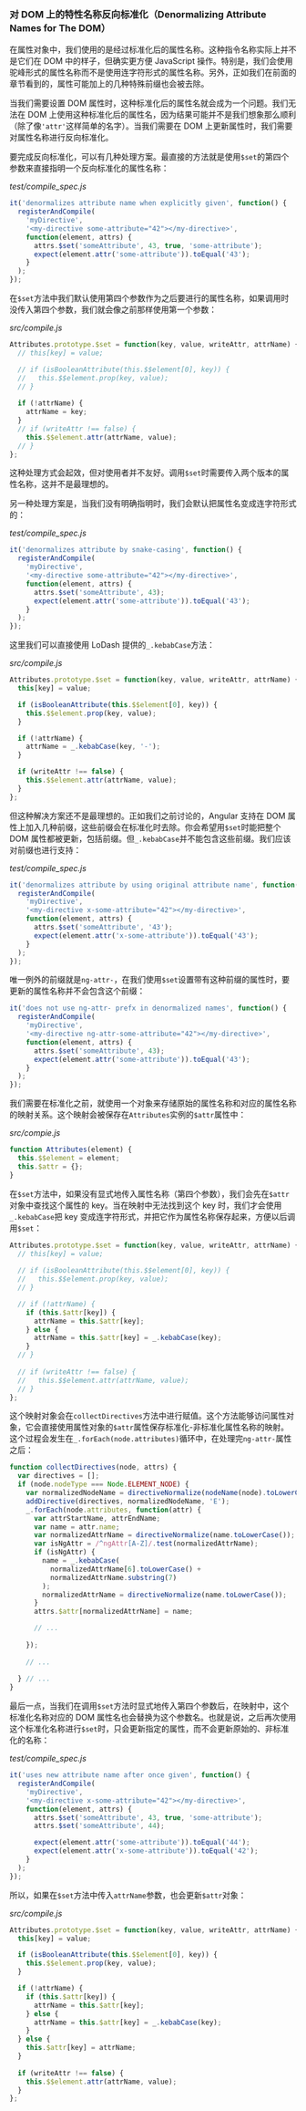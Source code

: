 ### 对 DOM 上的特性名称反向标准化（Denormalizing Attribute Names for The DOM）

在属性对象中，我们使用的是经过标准化后的属性名称。这种指令名称实际上并不是它们在 DOM 中的样子，但确实更方便 JavaScript 操作。特别是，我们会使用驼峰形式的属性名称而不是使用连字符形式的属性名称。另外，正如我们在前面的章节看到的，属性可能加上的几种特殊前缀也会被去除。

当我们需要设置 DOM 属性时，这种标准化后的属性名就会成为一个问题。我们无法在 DOM 上使用这种标准化后的属性名，因为结果可能并不是我们想象那么顺利（除了像`'attr'`这样简单的名字）。当我们需要在 DOM 上更新属性时，我们需要对属性名称进行反向标准化。

要完成反向标准化，可以有几种处理方案。最直接的方法就是使用`$set`的第四个参数来直接指明一个反向标准化的属性名称：

_test/compile_spec.js_

```js
it('denormalizes attribute name when explicitly given', function() {
  registerAndCompile(
    'myDirective',
    '<my-directive some-attribute="42"></my-directive>',
    function(element, attrs) {
      attrs.$set('someAttribute', 43, true, 'some-attribute');
      expect(element.attr('some-attribute')).toEqual('43');
    }
  );
});
```

在`$set`方法中我们默认使用第四个参数作为之后要进行的属性名称，如果调用时没传入第四个参数，我们就会像之前那样使用第一个参数：

_src/compile.js_

```js
Attributes.prototype.$set = function(key, value, writeAttr, attrName) {
  // this[key] = value;

  // if (isBooleanAttribute(this.$$element[0], key)) {
  //   this.$$element.prop(key, value);
  // }
  
  if (!attrName) {
    attrName = key;
  }
  // if (writeAttr !== false) {
    this.$$element.attr(attrName, value);
  // }
};
```

这种处理方式会起效，但对使用者并不友好。调用`$set`时需要传入两个版本的属性名称，这并不是最理想的。

另一种处理方案是，当我们没有明确指明时，我们会默认把属性名变成连字符形式的：

_test/compile_spec.js_

```js
it('denormalizes attribute by snake-casing', function() {
  registerAndCompile(
    'myDirective',
    '<my-directive some-attribute="42"></my-directive>',
    function(element, attrs) {
      attrs.$set('someAttribute', 43);
      expect(element.attr('some-attribute')).toEqual('43');
    }
  );
});
```

这里我们可以直接使用 LoDash 提供的`_.kebabCase`方法：

_src/compile.js_

```js
Attributes.prototype.$set = function(key, value, writeAttr, attrName) {
  this[key] = value;

  if (isBooleanAttribute(this.$$element[0], key)) {
    this.$$element.prop(key, value);
  }

  if (!attrName) {
    attrName = _.kebabCase(key, '-');
  }

  if (writeAttr !== false) {
    this.$$element.attr(attrName, value);
  }
};
```

但这种解决方案还不是最理想的。正如我们之前讨论的，Angular 支持在 DOM 属性上加入几种前缀，这些前缀会在标准化时去除。你会希望用`$set`时能把整个 DOM 属性都被更新，包括前缀。但`_.kebabCase`并不能包含这些前缀。我们应该对前缀也进行支持：

_test/compile_spec.js_

```js
it('denormalizes attribute by using original attribute name', function() {
  registerAndCompile(
    'myDirective',
    '<my-directive x-some-attribute="42"></my-directive>',
    function(element, attrs) {
      attrs.$set('someAttribute', '43');
      expect(element.attr('x-some-attribute')).toEqual('43');
    }
  );
});
```

唯一例外的前缀就是`ng-attr-`，在我们使用`$set`设置带有这种前缀的属性时，要更新的属性名称并不会包含这个前缀：

```js
it('does not use ng-attr- prefx in denormalized names', function() {
  registerAndCompile(
    'myDirective',
    '<my-directive ng-attr-some-attribute="42"></my-directive>',
    function(element, attrs) {
      attrs.$set('someAttribute', 43);
      expect(element.attr('some-attribute')).toEqual('43');
    }
  );
});
```

我们需要在标准化之前，就使用一个对象来存储原始的属性名称和对应的属性名称的映射关系。这个映射会被保存在`Attributes`实例的`$attr`属性中：

_src/compie.js_

```js
function Attributes(element) {
  this.$$element = element;
  this.$attr = {};
}
```

在`$set`方法中，如果没有显式地传入属性名称（第四个参数），我们会先在`$attr`对象中查找这个属性的 key。当在映射中无法找到这个 key 时，我们才会使用`_.kebabCase`把 key 变成连字符形式，并把它作为属性名称保存起来，方便以后调用`$set`：

```js
Attributes.prototype.$set = function(key, value, writeAttr, attrName) {
  // this[key] = value;
  
  // if (isBooleanAttribute(this.$$element[0], key)) {
  //   this.$$element.prop(key, value);
  // }

  // if (!attrName) {
    if (this.$attr[key]) {
      attrName = this.$attr[key];
    } else {
      attrName = this.$attr[key] = _.kebabCase(key);
    }
  // }
  
  // if (writeAttr !== false) {
  //   this.$$element.attr(attrName, value);
  // }
};
```

这个映射对象会在`collectDirectives`方法中进行赋值。这个方法能够访问属性对象，它会直接使用属性对象的`$attr`属性保存标准化-非标准化属性名称的映射。这个过程会发生在`_.forEach(node.attributes)`循环中，在处理完`ng-attr-`属性之后：

```js
function collectDirectives(node, attrs) {
  var directives = [];
  if (node.nodeType === Node.ELEMENT_NODE) {
    var normalizedNodeName = directiveNormalize(nodeName(node).toLowerCase());
    addDirective(directives, normalizedNodeName, 'E');
    _.forEach(node.attributes, function(attr) {
      var attrStartName, attrEndName;
      var name = attr.name;
      var normalizedAttrName = directiveNormalize(name.toLowerCase());
      var isNgAttr = /^ngAttr[A-Z]/.test(normalizedAttrName);
      if (isNgAttr) {
        name = _.kebabCase(
          normalizedAttrName[6].toLowerCase() +
          normalizedAttrName.substring(7)
        );
        normalizedAttrName = directiveNormalize(name.toLowerCase());
      }
      attrs.$attr[normalizedAttrName] = name;

      // ...
    
    });
    
    // ...
  
  } // ...
}
```

最后一点，当我们在调用`$set`方法时显式地传入第四个参数后，在映射中，这个标准化名称对应的 DOM 属性名也会替换为这个参数名。也就是说，之后再次使用这个标准化名称进行`$set`时，只会更新指定的属性，而不会更新原始的、非标准化的名称：

_test/compile_spec.js_

```js
it('uses new attribute name after once given', function() {
  registerAndCompile(
    'myDirective',
    '<my-directive x-some-attribute="42"></my-directive>',
    function(element, attrs) {
      attrs.$set('someAttribute', 43, true, 'some-attribute');
      attrs.$set('someAttribute', 44);

      expect(element.attr('some-attribute')).toEqual('44');
      expect(element.attr('x-some-attribute')).toEqual('42');
    }
  );
});
```

所以，如果在`$set`方法中传入`attrName`参数，也会更新`$attr`对象：

_src/compile.js_

```js
Attributes.prototype.$set = function(key, value, writeAttr, attrName) {
  this[key] = value;

  if (isBooleanAttribute(this.$$element[0], key)) {
    this.$$element.prop(key, value);
  }

  if (!attrName) {
    if (this.$attr[key]) {
      attrName = this.$attr[key];
    } else {
      attrName = this.$attr[key] = _.kebabCase(key);
    }
  } else {
    this.$attr[key] = attrName;
  }
  
  if (writeAttr !== false) {
    this.$$element.attr(attrName, value);
  }
};
```